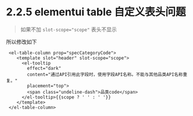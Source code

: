 # 2.2.5 elementui table 自定义表头问题

>如果不加 `slot-scope="scope"` 表头不显示

所以修改如下

```
 <el-table-column prop="specCategoryCode">
    <template slot="header" slot-scope="scope">
      <el-tooltip
        effect="dark"
        content="通过API引用此字段时，使用字段API名称。不能与其他品类API名称重复。"
        placement="top">
        <span class="undeline-dash">品类code</span>
      </el-tooltip>{{scope ? ' ' : ' '}}
    </template>
 </el-table-column>
```

